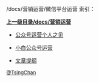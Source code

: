 /docs/营销运营/微信平台运营 索引：


**[上一级目录/docs/营销运营](/docs/营销运营/index.md)**

- [公众号运营个人之见](/docs/营销运营/微信平台运营/公众号运营个人之见.md)

- [小白公众号运营](/docs/营销运营/微信平台运营/小白公众号运营.md)

- [文章提纲](/docs/营销运营/微信平台运营/文章提纲.md)


<font size=2 color='grey'> [@TsingChan](http://www.9ong.com/) </font>